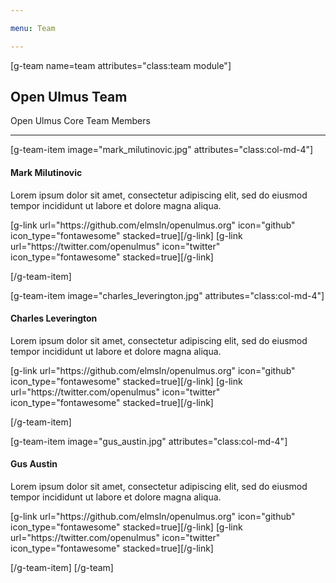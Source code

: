 ```yaml
---

menu: Team

---
```


[g-team name=team attributes="class:team module"]

## Open Ulmus Team
Open Ulmus Core Team Members

___

[g-team-item image="mark_milutinovic.jpg" attributes="class:col-md-4"]
#### Mark Milutinovic
Lorem ipsum dolor sit amet, consectetur adipiscing elit, sed do eiusmod tempor incididunt ut labore et dolore magna aliqua.
<div class="item-social">
[g-link url="https://github.com/elmsln/openulmus.org" icon="github" icon_type="fontawesome" stacked=true][/g-link]
[g-link url="https://twitter.com/openulmus" icon="twitter" icon_type="fontawesome" stacked=true][/g-link]
</div>

[/g-team-item]

[g-team-item image="charles_leverington.jpg" attributes="class:col-md-4"]
#### Charles Leverington
Lorem ipsum dolor sit amet, consectetur adipiscing elit, sed do eiusmod tempor incididunt ut labore et dolore magna aliqua.
<div class="item-social">
[g-link url="https://github.com/elmsln/openulmus.org" icon="github" icon_type="fontawesome" stacked=true][/g-link]
[g-link url="https://twitter.com/openulmus" icon="twitter" icon_type="fontawesome" stacked=true][/g-link]
</div>

[/g-team-item]

[g-team-item image="gus_austin.jpg" attributes="class:col-md-4"]
#### Gus Austin
Lorem ipsum dolor sit amet, consectetur adipiscing elit, sed do eiusmod tempor incididunt ut labore et dolore magna aliqua.
<div class="item-social">
[g-link url="https://github.com/elmsln/openulmus.org" icon="github" icon_type="fontawesome" stacked=true][/g-link]
[g-link url="https://twitter.com/openulmus" icon="twitter" icon_type="fontawesome" stacked=true][/g-link]
</div>

[/g-team-item]
[/g-team]